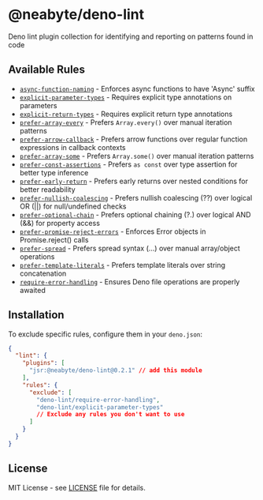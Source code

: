 # @neabyte/deno-lint

Deno lint plugin collection for identifying and reporting on patterns found in code

## Available Rules

- [`async-function-naming`](./examples/async-function-naming.md) - Enforces async functions to have 'Async' suffix
- [`explicit-parameter-types`](./examples/explicit-parameter-types.md) - Requires explicit type annotations on parameters
- [`explicit-return-types`](./examples/explicit-return-types.md) - Requires explicit return type annotations
- [`prefer-array-every`](./examples/prefer-array-every.md) - Prefers `Array.every()` over manual iteration patterns
- [`prefer-arrow-callback`](./examples/prefer-arrow-callback.md) - Prefers arrow functions over regular function expressions in callback contexts
- [`prefer-array-some`](./examples/prefer-array-some.md) - Prefers `Array.some()` over manual iteration patterns
- [`prefer-const-assertions`](./examples/prefer-const-assertions.md) - Prefers `as const` over type assertion for better type inference
- [`prefer-early-return`](./examples/prefer-early-return.md) - Prefers early returns over nested conditions for better readability
- [`prefer-nullish-coalescing`](./examples/prefer-nullish-coalescing.md) - Prefers nullish coalescing (??) over logical OR (||) for null/undefined checks
- [`prefer-optional-chain`](./examples/prefer-optional-chain.md) - Prefers optional chaining (?.) over logical AND (&&) for property access
- [`prefer-promise-reject-errors`](./examples/prefer-promise-reject-errors.md) - Enforces Error objects in Promise.reject() calls
- [`prefer-spread`](./examples/prefer-spread.md) - Prefers spread syntax (...) over manual array/object operations
- [`prefer-template-literals`](./examples/prefer-template-literals.md) - Prefers template literals over string concatenation
- [`require-error-handling`](./examples/require-error-handling.md) - Ensures Deno file operations are properly awaited

## Installation

To exclude specific rules, configure them in your `deno.json`:

```json
{
  "lint": {
    "plugins": [
      "jsr:@neabyte/deno-lint@0.2.1" // add this module
    ],
    "rules": {
      "exclude": [
        "deno-lint/require-error-handling",
        "deno-lint/explicit-parameter-types"
        // Exclude any rules you don't want to use
      ]
    }
  }
}
```

## License

MIT License - see [LICENSE](LICENSE) file for details.
